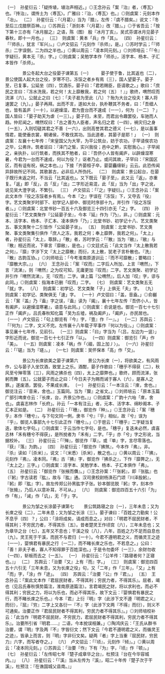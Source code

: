 <!-- { "loadSidebar": true } -->
〔一〕　孙星衍云：「疑抟埴，埴治声相近。」◎王念孙云「案『治』者，〈尃瓦〉也。『抟治』，谓抟土为〈尃瓦〉。广雅曰：『治，〈尃瓦〉也。』◎则虞案：元刻本作「冶」。
〔二〕　孙星衍云：『〈月葛〉』当为『腊』，左传：『虞不腊矣。』说文：『冬至后三戊腊祭百神。』」◎苏舆云：「浙刻本『〈月葛〉』改『腊』。」◎于省吾云：「按下第十三亦有『冰月服之』之语，陈（图） 殷『冰月丁亥』，吴式芬谓冰月见晏子春秋，即十一月也。」
〔三〕　则虞案：黄本「兵」作「其」。
〔四〕　孙星衍云：「『师杀』，犹言『军兴』。」◎卢文弨云「元刻作『杀师』，是。」◎苏时学云；「『师杀』二字误倒，二为四之半也。」◎黄以周云：「凌本同元刻。」◎刘师培云：「『令』字疑衍，黄本无『杀』字。」◎则虞案；吴勉学本作「师杀」，活字本、杨本、子汇本皆作「杀师」。



　　　　景公冬起大台之役晏子谏第五〔一〕
　　晏子使于鲁，比其返也〔二〕，景公使国人起大台之役，岁寒不已，冻馁之者乡有焉〔三〕，国人望晏子。晏子至，已复事，公延坐〔四〕，饮酒乐，晏子曰：「君若赐臣，臣请歌之。」歌曰：「庶民之言曰：『冻水洗我，若之何！太上靡散我，若之何〔五〕！』」歌终，喟然叹而流涕〔六〕。公就止之曰〔七〕：「夫子曷为至此〔八〕？殆为大台之役夫！寡人将速罢之〔九〕。」晏子再拜。出而不言，遂如大台，执朴鞭其不务者，曰：「吾细人也，皆有盖庐〔一十〕，以避燥湿，君为壹台而不速成〔一一〕，何为〔一二〕？」国人皆曰：「晏子助天为虐〔一三〕。」晏子归，未至，而君出令趣罢役，车驰而人趋。仲尼闻之，喟然叹曰：「古之善为人臣者，声名归之君〔一四〕，祸灾归之身〔一五〕，入则切磋其君之不善〔一六〕，出则高誉其君之德义〔一七〕，是以虽事惰君，能使垂衣裳，朝诸侯，不敢伐其功。当此道者，其晏子是耶！」
〔一〕　则虞案：左襄十七年传：「宋皇国父为大宰，为平公筑台，妨于农功，子罕请俟农功之毕，公弗许。筑者讴曰：『泽门之皙，实兴我役；邑中之黔，实慰我心。』子罕闻之，亲执扑，以行筑者，而抶其不勉者，曰：『吾侪小人皆有阖庐，以辟燥湿寒暑，今君为一台而不速成，何以为役？』讴者乃止。或问其故，子罕曰：『宋国区区，而有诅有祝，祸之本也。』」下接「齐晏桓子卒，晏婴麤缞斩」云云。此恐传闻异辞故所记不同。其歌甚古，必非后人所伪托。
〔二〕　则虞案：景公起台，在晏子既行未返之时，不当云「比其返也」。又下既云「晏子至」，此又云「返」，亦重复。「返」即「反」，古「反」「出」二字形近易混，此「反」当为「出」字之讹，说见吴大澄字说，不繁引。
〔三〕　卢文弨云：「『之』字疑衍。」◎王念孙云：「案此文本作『役之冻馁者乡有焉』。今本『之』字误在『冻馁』下，又夺去『役』字。艺文类聚岁时部下、初学记人部中、御览时序部十九，并引作『役之冻馁者』。」◎则虞案：北堂书钞一百五十六及御览三十四引亦无「之」字。
〔四〕　孙星衍云：「艺文类聚作『公延晏子坐』，今本『延』作为『乃』，非。」◎则虞案：元本、活字本、杨本、子汇本、凌本俱作「乃」；北堂书钞、初学记十八、艺文类聚五、事文类聚十二引皆作「公延晏子坐」。
〔五〕　则虞案：北堂书钞、艺文类聚、事文类聚集引俱作「庶人之冻，我若之何；奉上靡弊，我若之何」。「太上」者，孙星衍云「太上，尊辞。」「散」者，苏时学云：「『散』当为『敝』，『敝』与『散』相近而讹，下章言『靡敝』，是也。」◎文廷式云：「此文当作『太上散我若之何』，『靡』字涉下文『太上之靡散』而衍，太上散，犹老子言朴散也。『洗』『散』古韵互协。」◎刘师培云：「今考淮南原道训云：『而不可靡散』；要略曰：『靡散大宗。』」
〔六〕　王念孙云：「案『叹而』二字后人所加，上言『喟然』，下言『流涕』，则『喟然』之为叹可知，无庸更加『叹而』二字。艺文类聚、初学记并引作『喟然流涕』，无『叹而』二字。谏上篇『公喟然』，后人加『叹』字，谬与此同。」◎则虞案：指海本已删「叹而」二字。
〔七〕　则虞案：艺文类聚五无「就」字。
〔八〕　则虞案：初学记、艺文类聚「子」上俱无「夫」字。
〔九〕　则虞案：初学记、类聚俱无「速」字。
〔一十〕卢文弨曰：「盖，音盍。」◎俞樾云：「案『盖』乃『盍』字之误，『盍』读为『阖』，襄十七年左传『吾侪小人，皆有阖庐，以避燥湿寒暑』，语意与此同。」◎则虞案：俞说是也。御览一百七十七引正作「阖庐」，吕氏春秋知化篇「吴为丘墟，祸及阖庐」，「阖庐」，亦民居也。
〔一一〕卢文弨云：「句上御览有『今』字，『壹』作『一』。」
〔一二〕苏舆云：「『何为』二字，文义不完。左传襄十八年载子罕事作『何以为役』。」◎则虞案：事见襄十七年传，见前引。
〔一三〕则虞案：「曰」字当为「〈吕，左边为一竖〉」字形近而讹，御览一百七十七引正作「以」。
〔一四〕则虞案：御览引「声」作「美」。
〔一五〕则虞案：凌本「祸」作「〈祻，固上加丿〉」。
〔一六〕孙星衍云：「『磋』当为『瑳』。」
〔一七〕则虞案：吴怀保本「高」作「交」。



　　　　景公为长庲欲美之晏子谏第六
　　景公为长庲〔一〕，将欲美之，有风雨作，公与晏子入坐饮酒，致堂上之乐。酒酣，晏子作歌曰：「穗乎不得获〔二〕，秋风至兮殚零落〔三〕，风雨之拂杀也〔四〕，太上之靡弊也。」歌终，顾而流涕，张躬而舞〔五〕。公就晏子而止之曰：「今日夫子为赐而诫于寡人〔六〕，是寡人之罪。」遂废酒，罢役，不果成长庲。
〔一〕　孙星衍云：「一本注云：『庲，舍也。』御览注云：『音来，舍也。』玉篇同。当为『斄』之省文。」◎刘师培云：「原本玉篇广部引埤庲仓云：『长庲，台，齐景公作也。』」◎则虞案：广韵十六咍「庲，舍也」。虞喜志林作「长府」。孙云「一本有注云」者，元本、活字本、绵眇阁本、子汇本正如是。
〔二〕　孙星衍云：「『穗』，御览作『种』。」◎王念孙云：「案『穗乎』本作『穗兮』，与下句文同一例，隶书『兮』『乎』相似，故『兮』误为『乎』，御览人事部九十七引此正作『穗兮』。」◎于鬯云：「『穗乎』二字疑当复迭，歌体七字句。」◎则虞案：于云当作七字句，是也。「穗乎」复迭未必然，虞喜志林「禾有穗兮不得获」，是所挩者为「禾有」二字。「乎」亦「兮」字之形讹，当据校补。
〔三〕　孙星衍云：「『殚』，御览作『草』，或『单』字，言尽零落也。『获』『落』为韵。」
〔四〕　孙星衍云：「御览作『拂煞』，今本作『弗』，非。『杀』读如『｛杀米｝』，说文：『〈米悉〉｛杀米｝，散之也。』」◎黄以周云：「『拂』，元刻作『弗』，凌本同。『弗』古『拂』字，御览作『拂杀之』，下作『靡弊之』，无『太上之』三字。」◎则虞案：活字本、吴勉学本、杨本、子汇本俱作「弗」。
〔五〕　孙星衍云：「御览作『张掖而儛』。」◎王念孙案：「『张躬』，即『张肱』也（『躬』字古读若『肱』，故与『肱』通。汉司隶校尉杨涣石门颂『川泽股躬』，『躬』即『肱』字）。故左传郑公孙黑肱字子张。钞本御览脱『躬』字，刻本作『张掖』，乃后人以意补耳，不可从。」
〔六〕　则虞案：御览四百五十六引「为」作「有」，「诫」作「讥」，无「于」字。



　　　　景公为邹之长涂晏子谏第七
　　景公筑路寝之台〔一〕，三年未息；又为长庲之役〔二〕，二年未息；又为邹之长涂〔三〕。晏子谏曰：「百姓之力勤矣！公不息乎〔四〕？」公曰：「涂将成矣，请成而息之。」对曰：「明君不屈民财者，不得其利；不穷民力者，不得其乐〔五〕。昔者楚灵王作顷宫〔六〕，三年未息也；又为章华之台〔七〕，五年又不息也；干溪之役〔八〕，八年，百姓之力不足而自息也〔九〕。灵王死于干溪，而民不与君归〔一十〕。今君不遵明君之义，而循灵王之迹〔一一〕，婴惧君有暴民之行〔一二〕，而不睹长庲之乐也，不若息之。」公曰：「善！非夫子者，寡人不知得罪于百姓深也。」于是令勿委坏〔一三〕，余财勿收〔一四〕，斩板而去之〔一五〕。
〔一〕　孙星衍云：「公羊传：『路寝者何？正寝也。』」
〔二〕　苏舆云：「治要『又』上有『而』字。」
〔三〕　则虞案：御览四百五十六引无「三年未息，又为长庲之役」句，又「二年」作「三年」，「又」上有「而」字，「涂」作「途」。
〔四〕　苏舆云：「治要『公』作『君』。」
〔五〕　王念孙云：「案此文本作『君屈民财者，不得其利；穷民力者，不得其乐』。屈者，竭也（见吕氏春秋慎势篇注，淮南原道篇注）。言君竭民之财，将以求利也，而必不得其利；穷民之力，将以为乐也，而必不得其乐，故下文云：『婴惧君有暴民之行，而不睹长庲之乐也。』今本『君』上衍『明』字（此涉下文不遵『明君之义』而衍），『屈』『穷』二字上又各衍一『不』字（此涉下文两『不得』而衍），则义不可通矣。治要正作『君屈民财者不得其利，穷民力者不得其乐』。」◎刘师培校补云：「此当作『明君不屈民财，不穷民力，君屈民财者不得其利，穷民力者不得其乐』。治要所引省『明君……』二语，今本挩误相兼。」◎陶鸿庆云：「王氏从群书治要，谓『明』字及两『不』字皆衍文；然下文云『今君不遵明君之义，而循灵王之迹』，皆承上而言，则『明』字非衍文矣。疑两『者』字上当重『屈民财，穷民力』六字，而写者夺之。」
〔六〕　卢文弨云：「『顷』，元刻作『倾』。」◎黄以周云：「凌本同元刻。」◎苏舆云：「治要『作』下有『为』字，『顷』作『顿』。」
〔七〕　孙星衍云：「左传昭七年『楚子成章华之台』，杜预注『台在今华容城内。』」
〔八〕　孙星衍云：「『溪』当从左传为『溪』，昭二十年传『楚子次于干溪』，杜预注：『在谯国城父县南。』」
